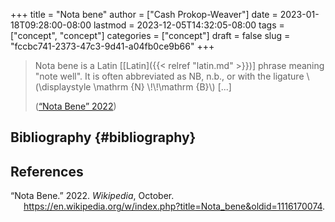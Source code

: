 +++
title = "Nota bene"
author = ["Cash Prokop-Weaver"]
date = 2023-01-18T09:28:00-08:00
lastmod = 2023-12-05T14:32:05-08:00
tags = ["concept", "concept"]
categories = ["concept"]
draft = false
slug = "fccbc741-2373-47c3-9d41-a04fb0ce9b66"
+++

> Nota bene is a Latin [[Latin]({{< relref "latin.md" >}})] phrase meaning "note well". It is often abbreviated as NB, n.b., or with the ligature \\(\displaystyle \mathrm {N} \\!\\!\mathrm {B}\\) [...]
>
> (<a href="#citeproc_bib_item_1">“Nota Bene” 2022</a>)


## Bibliography {#bibliography}

## References

<style>.csl-entry{text-indent: -1.5em; margin-left: 1.5em;}</style><div class="csl-bib-body">
  <div class="csl-entry"><a id="citeproc_bib_item_1"></a>“Nota Bene.” 2022. <i>Wikipedia</i>, October. <a href="https://en.wikipedia.org/w/index.php?title=Nota_bene&oldid=1116170074">https://en.wikipedia.org/w/index.php?title=Nota_bene&#38;oldid=1116170074</a>.</div>
</div>
